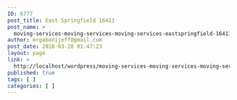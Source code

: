 ```yaml
---
ID: 6777
post_title: East Springfield 16411
post_name: >
  moving-services-moving-services-moving-services-eastspringfield-16411
author: mrgabonijeff@gmail.com
post_date: 2018-03-28 01:47:23
layout: page
link: >
  http://localhost/wordpress/moving-services-moving-services-moving-services-eastspringfield-16411/
published: true
tags: [ ]
categories: [ ]
---
```

